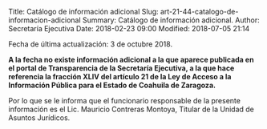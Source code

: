 Title: Catálogo de información adicional
Slug: art-21-44-catalogo-de-informacion-adicional
Summary: Catálogo de información adicional.
Author: Secretaría Ejecutiva
Date: 2018-02-23 09:00
Modified: 2018-07-05 21:14


Fecha de última actualización: 3 de octubre 2018.

**A la fecha no existe información adicional a la que aparece publicada
en el portal de Transparencia de la Secretaría Ejecutiva, a la que hace
referencia la fracción XLIV del artículo 21 de la Ley de Acceso a la
Información Pública para el Estado de Coahuila de Zaragoza.**

Por lo que se le informa que el funcionario responsable de la presente
información es el Lic. Mauricio Contreras Montoya, Titular de la Unidad
de Asuntos Jurídicos.
